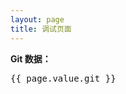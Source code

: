 ```yaml
---
layout: page
title: 调试页面
---
```


<script setup>
import { useData } from 'vitepress'
const { page } = useData()
console.log('当前页面 Git 数据:', page.value.git)
</script>

<p><strong>Git 数据：</strong></p>
<pre>{{ page.value.git }}</pre>
